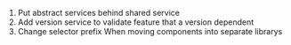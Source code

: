 1. Put abstract services behind shared service
2. Add version service to validate feature that a version dependent
3. Change selector prefix When moving components into separate librarys

